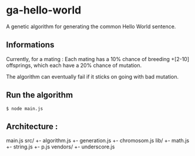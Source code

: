ga-hello-world
==============

A genetic algorithm for generating the common Hello World sentence.

## Informations
Currently, for a mating :
Each mating has a 10% chance of breeding +[2-10] offsprings, which each have a 20% chance of mutation.

The algorithm can eventually fail if it sticks on going with bad mutation.

## Run the algorithm
```
$ node main.js
```

## Architecture :
main.js
src/
   +- algorithm.js
   +- generation.js
   +- chromosom.js
lib/
   +- math.js
   +- string.js
   +- p.js
vendors/
       +- underscore.js